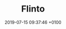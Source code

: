 ---
title: Flinto
description: Create interactive and animated prototypes of app designs.
link: http://flinto.com
category:
- Prototyping
- Animation
image: "/assets/images/flinto.png"
date: 2019-07-15 09:37:46 +0100
---